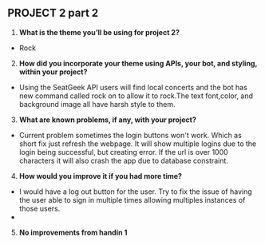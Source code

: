 ## PROJECT 2 part 2
1. **What is the theme you’ll be using for project 2?**

 - Rock

2. **How did you incorporate your theme using APIs, your bot, and styling, within your project?**

 - Using the SeatGeek API users will find local concerts and the bot has new command called rock on to allow it to rock.The text font,color, and background image all have harsh style to them.

3. **What are known problems, if any, with your project?**

 - Current problem sometimes the login buttons won't work. Which as short fix just refresh the webpage. It will show multiple logins due to the login being successful, but creating error. If the url is over 1000 characters it will also crash the app due to database constraint.

4. **How would you improve it if you had more time?**

 - I would have a log out button for the user. Try to fix the issue of having the user able to sign in multiple times allowing multiples instances of those users.
 - 
5. **No improvements from handin 1**